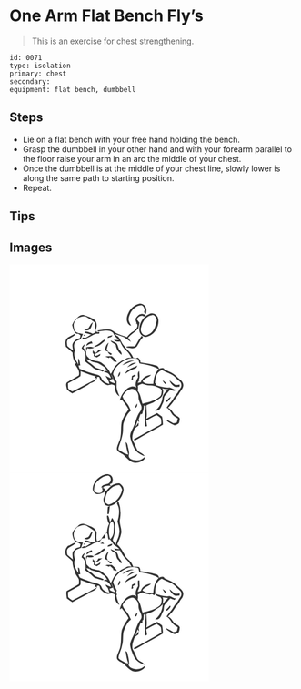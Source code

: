 # One Arm Flat Bench Fly’s
> This is an exercise for chest strengthening.

``` 
id: 0071 
type: isolation 
primary: chest 
secondary:  
equipment: flat bench, dumbbell 
``` 

## Steps

 - Lie on a flat bench with your free hand holding the bench.
 - Grasp the dumbbell in your other hand and with your forearm parallel to the floor raise your arm in an arc the middle of your chest.
 - Once the dumbbell is at the middle of your chest line, slowly lower is along the same path to starting position.
 - Repeat.

## Tips


## Images

<svg width="263pt" height="275pt" viewBox="0 0 263 275" xmlns="http://www.w3.org/2000/svg">
  <g fill="#FFF">
    <path d="M0 0h263v275H0V0m156.93 64.04c-3.13 5.43-3.6 14.67 3.5 17.12-.86-2.16-2.15-4.11-2.9-6.31-1.03-3.32.46-6.71 1.74-9.73 2.61-5.88 8.24-10.82 14.86-11.06 2.66.71 3.44 3.55 4.3 5.8-.23.87-.68 2.62-.91 3.49.67.54 2.01 1.63 2.68 2.17.21-2.46.93-5.04.13-7.47-1.03-3.91-5.34-7-9.39-5.93-6.24 1.47-11.3 6.21-14.01 11.92m9.92 6.84c-1.37 2.34.37 4.78.87 7.1-.36.13-1.08.37-1.43.49.5.02 1.5.06 2 .09 2.01 4.07-1.69 7.66-4.78 9.75-3.42 1.87-6.16 4.66-8.46 7.76-6.2-2.25-12.9-3.66-18.14-7.94-6.22-4.51-13.83-1.39-20.66-.77l.19 1.33c6.54-.75 14.64-3.19 20.18 1.61 1.6 3.76 4.23 6.72 7.69 8.9-1.79 1.73-4.49.22-6.66.34 1.85 2.86 5.27 2.51 8.26 2.2 1.89 4.53 4.34 8.89 8.12 12.11 3.09 2.46 4.86 6.05 6.73 9.42-2.73-.03-5.79-.44-7.87 1.74-5.29 1.75-9.79 5.36-13.44 9.48-2.7 2.96-3.23 7.26-6.07 10.1-2.04-6.34-7.05-10.83-12.13-14.79-2.84-2.15-6.52-1.97-9.8-2.87-2.24-.58-4.24-1.77-6.27-2.83.41 4.51 5.67 4.62 9.03 5.66 4.54.8 7.86 4.16 11.74 6.34 1 1.54 1.96 3.11 2.98 4.65-1.74-.27-3.39.14-4.85 1.09 1.8.5 3.68.82 5.4 1.58 2.44 1.54 3.44 4.32 4.3 6.91-2.41-1.02-4.72-2.29-7.15-3.27 2.13 3.4 4.5 6.64 5.1 10.76-2.98-.86-6.14-1.85-8.3-4.22-1.75-1.74-2.05-4.46-3.91-6.1-1.67-1.65-4.11-1.92-6.24-2.6-7.21-1.78-14.12-4.55-20.97-7.35-.43-1.35-.87-2.71-1.3-4.06.6-.03 1.78-.07 2.37-.09-.58-3.22-.59-6.74-2.56-9.5-.47 2.81-.22 5.66.06 8.48-2.76-5.76-7.58-11.88-4.43-18.57-1.21-3.32-2.14-7.21-.18-10.44 1.49-2.93 5.06-3.28 7.73-4.59.71-2.39 2.01-4.56 2.95-6.86-3.07-.88-6.58-.67-9.22-2.67-2.48-1.95-2.77-5.38-3.05-8.28-.36-4.07 2.5-7.44 5.18-10.14 3.79-.82 7.73-3.37 11.58-1.42 4 2.32 7.82 4.95 11.57 7.66-.27 3.68-.87 7.42 0 11.08 2.54-4.33 3.13-10.72-.59-14.57-4.16-3.37-9.46-4.77-14.4-6.56-4.78-1.11-7.99 3.12-10.98 6.04-2.13 1.79-3.22 4.39-4.42 6.82.94 4.26 1.96 8.77 5.6 11.59l2.58.24c.72.52 2.16 1.54 2.88 2.06-.5 1.3.02 3.65-1.77 3.99-4.16.8-7.74 4.02-8.93 8.06-.29 2.58.62 5.14.76 7.71-2.62-1.74-5.03-3.77-7.44-5.78-.24-2.59-1.34-5.65.5-7.91 1.64-1.92 4.01-2.95 6.12-4.25 1.63-1.1 4.24-1.84 3.86-4.32-3.37 1.63-6.7 3.38-9.9 5.3-3.8 2.94-3.54 8.07-2.51 12.28 3.07 2.35 5.99 4.89 8.8 7.54-.1 4.05.8 8.02 2.45 11.71.82.64 1.64 1.28 2.45 1.93-.44.44-1.33 1.3-1.77 1.73 2.8 4.44 6.88 8.96 5.16 14.65-4.99 3.57-10.76 5.9-15.81 9.38-1.92 2.47-.36 5.99.03 8.78 1.7 2.53 4.72 3.9 7.11 5.75 7.68-4.72 16.47-7.68 23.54-13.33 3.85-1.35 9.7-3.45 9.14-8.49.94-.02 1.88-.05 2.82.02.63 1.37 1.02 2.84 1.42 4.29 2.44 2.51 5 5.11 8.43 6.19 2.22 1.03 4.49-.43 6.75-.52 1.37.28 2.65.9 3.96 1.4-.24 5.22 1.21 11.52 6.27 14.08-1.71-3.82-3.31-7.73-3.86-11.91.13-2.46-.14-4.92.13-7.38-1.57-3.28-3.07-6.58-4.76-9.8.9-5.94 5.17-10.86 9.74-14.54 4.72-3.13 9.85-6.41 15.71-6.48 2.62.11 5.25.54 7.74 1.37.74 1.77 1 3.7 1.68 5.5 8.69 1.42 17.53 3.05 25.3 7.48-5.18 5.15-6.55 12.55-7.17 19.53-4.77-.13-10.76.98-13.96-3.54 2.52-4.29 7.95-4.87 11.18-8.36-5.78.03-11.98 3.82-13.6 9.56-1.39.37-2.78.72-4.17 1.06a9.704 9.704 0 0 1 2.61-3.43c-.42.12-1.27.37-1.69.5 2.45-3.96 1.38-8.56 1.09-12.9-2.49 2.24-1.74 5.55-1.38 8.46-2.52 4.08-4.84 9.35-1.83 13.85-4.44-3.76-10.7-.97-14.39 2.53-3.85 3.9-6.93 8.82-7.98 14.25.64-.36 1.91-1.08 2.55-1.44 3.18 4.22 6.72 8.21 9.03 13.02-2.35 3.7-5.26 7.06-6.91 11.17-4.43 7.48-2.16 16.5-3.68 24.68-.5 5.62-4.25 10.32-4.88 15.86.12 4.28 4.88 5.63 7.86 7.59 4.28 3.43 7.53 8.25 12.73 10.46 5.53 1.94 11.63-.1 15.75-4.07.37-1.19.76-2.37 1.15-3.56-3.36 3.42-8.07 6.07-13 4.93-3.53-.21-8.89-1.89-8.83-6.1 1.25-3.26-.05-6.78-.61-10.07-.84-2.7-.67-6.22-3.44-7.8.64 5.58 1.61 11.16 3.56 16.44-4.39-.34-8.25-3.36-11.93-5.66-2.18-1.29-.66-3.89-.23-5.72 2.02-5.33 3.77-10.78 4.75-16.4.88-5-.26-10.26 1.57-15.08 2.08-5.49 4.55-11.13 9.2-14.95-1.52-3.4-2.91-6.94-5.32-9.83-2.22-2.76-4.84-5.47-5.71-9 2.02-4.23 5.49-7.9 10.02-9.41 5.57-2.27 10.97 3.96 10.96 9.23-.16 4.44 1.82 8.42 3.64 12.33 1.32 3.08-.07 6.29-2.03 8.71-4.1 5.34-4.76 12.26-7.69 18.18-1.79 4.54-5.01 8.76-4.89 13.85.87 5.39 2.95 10.52 5.3 15.42 2.82 5.35 8.2 8.61 13.8 10.43-2.01-4.16-7.54-4.44-9.77-8.44-1.89-3.76-3.11-7.87-5.54-11.36-2.31-5.16.21-10.64 1.77-15.63 1.41-2.05 3.69-3.33 5.63-4.83-.01-1.04-.02-3.12-.02-4.16-1.29 2-2.51 4.05-3.99 5.92.82-2.72 1.75-5.4 2.6-8.11.57.46 1.72 1.38 2.3 1.84-.25-1.27-.5-2.52-.77-3.78.89-2.25 1.61-4.56 2.46-6.83 2.28.67 2.59-1.15 2.8-2.93 1.23-2.56 1.34-5.45 1.54-8.23.64.02 1.92.05 2.55.07-.32 9.15-2.32 18.39-.44 27.52.54-.15 1.62-.43 2.16-.57-.37-2.45-.77-4.89-1.1-7.35 4.59-2.25 8.89-5.08 13.64-7.01 2.11 1.08 4.1 2.49 5.64 4.31.59 2.19.62 4.5.52 6.76-1.96 2.17-4.83 3.17-7.29 4.64-9.63 5.38-19.31 10.68-28.96 16.03.06.27.16.8.21 1.07 1.54 1.12 3.01-.74 4.45-1.25 11.13-6.61 22.77-12.35 33.8-19.12-.11-3.55-.42-7.1-1.18-10.57-2.18-1.51-4.34-3.06-6.42-4.7-4.86 2.31-9.5 5.05-14.28 7.51 1.47-5.85-.1-11.77.2-17.67 3.6-1.94 7.87-2.57 11.08-5.24 3.51-2.78 8.58-4.1 10.23-8.71.69-2.83 1.35-6.12-.51-8.67 2.45.88 5.06 1.18 7.66 1.21-2.94 2.97-5.92 6-7.31 10.04-.49 7.26-4.15 14.21-10.06 18.5 1.74-.26 3.77.14 5.23-1.09 2.94-2.39 3.67-6.33 5.45-9.51 1.84-2.87.34-6.79 2.61-9.45 2.28-2.67 4.77-5.17 6.89-7.98 2.47 1.03 5.27 2.95 7.52.49-3.03-.51-5.51-2.55-8.38-3.31-6.14.94-12.09-1.24-17.89-2.92.11-.7.32-2.11.43-2.82l-1.73.32c.47-4.16.65-8.55 2.67-12.32 1.33-2.48 3.79-4.01 6.16-5.36 4.67 2.38 9.56 4.31 14.18 6.8 3.54 2.39 6.24 5.79 9.52 8.52 2.65 2.06 3.03 6.22.98 8.83-1.85 2.56-3.08 5.56-5.24 7.9-3.14 3.3-4.73 7.72-7.81 11.07a49.851 49.851 0 0 0-5.22 6.71c2.72 1.62 4.73 4.04 6.17 6.83 1.85 3.47 5.27 5.53 8.58 7.4-.4 1.73-.61 3.51-1.24 5.18-1.5.54-3.06.86-4.59 1.26-3.03-2-6.18-3.85-9.65-4.99 2.48 4.02 7.36 5.71 11.44 7.7 2.1-1.22 5.67-1.49 6.03-4.39.22-1.93 1.57-4.31-.05-5.96-2.2-2.21-5.64-2.88-7.44-5.56-2.06-2.81-3.78-6.25-7.41-7.28 5.83-5.07 9.21-12.09 14.24-17.82 1.8-4.24 6.22-7.44 6.02-12.39-.38-5.07-5.42-7.44-8.47-10.82-4.37-4.68-10.54-6.78-16.2-9.4-1.23-3.38-4.9-1.88-7.3-.95-.5-1.93-1.63-3.8-3.69-4.3-6.79-2.12-13.89-3.09-20.87-4.24.19-2.76-1.28-4.96-3.6-6.28-.53.22-1.6.66-2.14.88-1.28-.27-2.57-.53-3.85-.78-2.01-6.51-8.08-10.06-11.8-15.4-3.75-3.55-4.65-9-8.3-12.64-1.55-.57-2.95-1.43-3.7-2.96 3.86 1.21 7.77 2.35 11.51 3.88 3.15 2.05 6.12 4.38 9.32 6.35-1.13-1.95-2.34-3.86-3.67-5.68 3.82-4.63 9.19-7.55 13.37-11.8.44-2.62 1.24-5.17 1.67-7.79-1.21-1.71-2.75-3.16-3.84-4.96 2.32-2.89 6.07-5.99 9.72-3.15l2.56-2.04c-1.71-.59-3.39-1.38-5.2-1.59-3.51-.04-6.21 2.78-7.97 5.51m17.46-5.27c-7.96 3.22-13.07 11.96-13.13 20.39-.17 4.93 3.68 9.7 8.74 9.76 10.78-1.44 18.12-13.42 16.34-23.76-.84-5.3-6.99-9.01-11.95-6.39m-79.86 18.13c-1.78 1.51-4.21 1.97-6.14 3.28 1.59.23 3.19.29 4.79.18 5.06-.89 5.02-6.95 6.99-10.68-2.87 1.51-3.85 4.75-5.64 7.22m8.66 6.26c-1.17.47-2.34.95-3.51 1.44-3.38-1.27-6.8-2.93-10.52-2.64.06.41.16 1.23.22 1.64 2.82.8 5.7 1.39 8.49 2.33-2.59.88-4.56 2.84-7.02 3.96-1.5.62-4.75-1.49-4.66 1.08.85 1.16 2.43 1.56 3.67.7 3.75-1.83 7.65-3.39 11.2-5.62 2.19-1.43 4.85-1.46 7.37-1.41.07-.56.2-1.69.27-2.26-1.58-.07-4.48 1.66-3.67-2.15-.63.97-1.24 1.95-1.84 2.93m-15.04 3.09c-1.48 3.04 3.34.06 0 0m31.81 2.19c-.12.51-.35 1.52-.47 2.02 2.2-1.06 5.6-.84 6.29-3.75-2.02.31-3.96.9-5.82 1.73m35.79 12.67c-3.82.78-7.99-.6-11.76.91.26.21.77.63 1.02.85 4.19.67 9.24 2.32 12.8-.93 2.93-4.06 4.47-9.1 8.39-12.44a97.32 97.32 0 0 1-1.62-1.93c-3.68 4.03-5.72 9.14-8.83 13.54m-46.21-4.44c-2.44 2.22-5.66 3.27-8.19 5.38 5.8.25 9.95-4.02 14-7.48.09-.58.27-1.73.35-2.31-2.22 1.22-4.26 2.74-6.16 4.41m13.89-3.07c1.17 3.03 4.69 3.77 6.93 5.81.3 5.33 3.69 9.8 7.57 13.15.58-2.36-.93-4.41-2.37-6.09-2.59-2.73-1.83-7.42-5.08-9.69-2.22-1.32-4.66-2.23-7.05-3.18m-31.94 7.1c2.56-1.39 4.98-3.64 8.15-2.91-.41-1.05-.83-2.09-1.25-3.14-2.68 1.46-6.74 2.26-6.9 6.05m24.19 5.82c1.53.65 3.09 1.27 4.67 1.83l-1.92-2.88c.48-3.11 1.53-6.08 2.45-9.08-3.25 2.34-4.33 6.44-5.2 10.13m-30.5-2.47c5.27 3.5 6.35 11.23 4.33 16.8 3.06 2.93 6.9 4.91 9.87 7.95 3.42 3.93 9.08 3.91 13.55 5.94.63-.51 1.25-1.02 1.88-1.53-3.42-1.28-6.93-2.32-10.37-3.54-3.45-2.12-6.16-5.26-9.7-7.28-1.65-.82-2.31-2.58-3.06-4.12 1.37.49 2.73 1 4.1 1.51-.22-1.69-.82-3.25-2.22-4.29-3.51-2.84-2.54-8.36-.8-11.97 2.94 1.33 6.18 1.1 8.98-.42-3.04-1.5-6.65-1.56-9.86-.61l-.68.17c.06 1.88.16 3.76.01 5.65-1.14-1.78-2.29-3.55-3.74-5.08.79-1.64 1.54-3.28 2.23-4.96-2.03 1.48-3.96 3.21-4.52 5.78m22.16 1.67c-.79 2.07-2.06 3.78-4.25 4.48-.96-1.28-1.92-2.55-2.9-3.81-.24 1.85-1.25 4.29 1.28 5.02l-.32 2.89c1.38.56 2.78 1.09 4.19 1.59 1.37-.77 2.75-1.52 4.12-2.29l.4-2.49c-2.06 1.37-4.2 2.88-6.81 2.73-.07-.96-.12-1.92-.17-2.88 2.19-.72 4.51-1.38 6.15-3.1 1.25-.75 2.5-1.48 3.74-2.23-1.81-.02-3.62.02-5.43.09m12.27 2.66c.76 1.89 2.12 3.53 4.01 4.38.56-.51 1.11-1.02 1.65-1.55-1.87-.98-3.74-1.97-5.66-2.83m-3.12 6.21c1.57.78 3.17 1.5 4.77 2.22.35-.3 1.04-.92 1.39-1.23 1.38 1.22 2.77 2.44 4.16 3.65.02.46.06 1.38.09 1.84 1.63.31 3.26.65 4.9.98-1.55-3.1-4.11-5.6-6.78-7.73-2.84.01-5.69.06-8.53.27m22.33 11.6c5.29-1.75 10.09-4.69 15.57-5.92-5.82-.82-11.23 2.39-15.57 5.92m6.52 2.98c3.84-2.23 7.93-4 11.83-6.14-4.86-.52-8.83 2.76-11.83 6.14m-2.85 8.29c4.24-2.56 8.44-5.2 13.16-6.81 1.89-.5 2.48-2.51 3.33-4.04-5.71 3.15-13.56 4.26-16.49 10.85m-9.38 4.18c2.21-1.54 3.63-4.01 2.61-6.72-1.44 1.97-2.37 4.27-2.61 6.72m18.56-1.26c-.25 1.79-.53 3.57-.78 5.36 2.15-.24 2.74-1.36 1.75-3.35 1.43-.88 2.84-1.78 4.22-2.73-.41-.24-1.22-.74-1.62-.99-1.19.58-2.38 1.15-3.57 1.71m40.29 5.78c1.24 2.07 2.22 5.02 5.11 5.01a9.699 9.699 0 0 0-5.11-5.01m9.09.09c1.2 3.37 3.56 6.3 6.58 8.2 2.13.99 4.54.29 6.78.15l.18-2.73c-1.84.2-3.69.47-5.55.43-3.04-1.48-5.14-4.29-7.99-6.05m-4.15 26.98c-.09.32-.25.96-.34 1.28.46.01 1.36.02 1.81.03 1.87-1.9 3.65-3.94 4.74-6.41-2.65.88-4.17 3.37-6.21 5.1m-41.54 9.63c2.73-.63 3.91-3.57 2.91-6.06-1.23 1.88-2.14 3.95-2.91 6.06z"/>
    <path d="M185.46 67.73c1.82-.44 4.29-1.66 5.76.09 1.51 1.66 3.27 3.77 2.95 6.16-1.32 6.57-3.11 13.93-9.25 17.67-2.24 1.05-4.85 2.89-7.36 1.54-3.99-1.68-5.24-6.86-3.73-10.64 1.57-6.24 5.23-12.61 11.63-14.82zM93.81 141.06c6.73 2.24 13.14 5.6 20.24 6.61-.48.26-1.43.77-1.91 1.02.77.58 2.3 1.74 3.07 2.32-10.87 5.37-21.49 11.26-32.32 16.7-2.01-.93-3.77-2.35-5.34-3.89-.52-2.23-.32-4.54-.38-6.81 5.44-3.16 11.26-5.76 16.36-9.43.38-2.15.21-4.35.28-6.52zM133.95 144.97c1.55 2.37 2.66 4.98 3.28 7.75.74 1.34 1.41 2.7 2.01 4.11-2.44-.13-4.64-1.17-6.77-2.29-.07-.53-.22-1.58-.3-2.11 1.47-.48 2.93-.96 4.41-1.43-.89-2.01-1.85-3.98-2.63-6.03zM169.34 160.19c1.82-.98 3.62-2.05 5.63-2.6 3.24 1.03 6.49 2.17 9.94 2.26 1.8-.1 3.59.06 5.36.4 3.21.16 5.7 2.51 8.71 3.39.61.83 1.22 1.65 1.85 2.47-.28 2.88-.06 6.23-2.38 8.37-6.43 5.57-14.96 7.41-22.98 9.48-1.88-5.75-2.41-12.15-6.23-17.08.36-2.22.39-4.47.1-6.69z"/>
  </g>
  <g fill="#333">
    <path d="M156.93 64.04c2.71-5.71 7.77-10.45 14.01-11.92 4.05-1.07 8.36 2.02 9.39 5.93.8 2.43.08 5.01-.13 7.47-.67-.54-2.01-1.63-2.68-2.17.23-.87.68-2.62.91-3.49-.86-2.25-1.64-5.09-4.3-5.8-6.62.24-12.25 5.18-14.86 11.06-1.28 3.02-2.77 6.41-1.74 9.73.75 2.2 2.04 4.15 2.9 6.31-7.1-2.45-6.63-11.69-3.5-17.12z"/>
    <path d="M166.85 70.88c1.76-2.73 4.46-5.55 7.97-5.51 1.81.21 3.49 1 5.2 1.59L177.46 69c-3.65-2.84-7.4.26-9.72 3.15 1.09 1.8 2.63 3.25 3.84 4.96-.43 2.62-1.23 5.17-1.67 7.79-4.18 4.25-9.55 7.17-13.37 11.8 1.33 1.82 2.54 3.73 3.67 5.68-3.2-1.97-6.17-4.3-9.32-6.35-3.74-1.53-7.65-2.67-11.51-3.88.75 1.53 2.15 2.39 3.7 2.96 3.65 3.64 4.55 9.09 8.3 12.64 3.72 5.34 9.79 8.89 11.8 15.4 1.28.25 2.57.51 3.85.78.54-.22 1.61-.66 2.14-.88 2.32 1.32 3.79 3.52 3.6 6.28 6.98 1.15 14.08 2.12 20.87 4.24 2.06.5 3.19 2.37 3.69 4.3 2.4-.93 6.07-2.43 7.3.95 5.66 2.62 11.83 4.72 16.2 9.4 3.05 3.38 8.09 5.75 8.47 10.82.2 4.95-4.22 8.15-6.02 12.39-5.03 5.73-8.41 12.75-14.24 17.82 3.63 1.03 5.35 4.47 7.41 7.28 1.8 2.68 5.24 3.35 7.44 5.56 1.62 1.65.27 4.03.05 5.96-.36 2.9-3.93 3.17-6.03 4.39-4.08-1.99-8.96-3.68-11.44-7.7 3.47 1.14 6.62 2.99 9.65 4.99 1.53-.4 3.09-.72 4.59-1.26.63-1.67.84-3.45 1.24-5.18-3.31-1.87-6.73-3.93-8.58-7.4-1.44-2.79-3.45-5.21-6.17-6.83 1.55-2.38 3.29-4.63 5.22-6.71 3.08-3.35 4.67-7.77 7.81-11.07 2.16-2.34 3.39-5.34 5.24-7.9 2.05-2.61 1.67-6.77-.98-8.83-3.28-2.73-5.98-6.13-9.52-8.52-4.62-2.49-9.51-4.42-14.18-6.8-2.37 1.35-4.83 2.88-6.16 5.36-2.02 3.77-2.2 8.16-2.67 12.32l1.73-.32c-.11.71-.32 2.12-.43 2.82 5.8 1.68 11.75 3.86 17.89 2.92 2.87.76 5.35 2.8 8.38 3.31-2.25 2.46-5.05.54-7.52-.49-2.12 2.81-4.61 5.31-6.89 7.98-2.27 2.66-.77 6.58-2.61 9.45-1.78 3.18-2.51 7.12-5.45 9.51-1.46 1.23-3.49.83-5.23 1.09 5.91-4.29 9.57-11.24 10.06-18.5 1.39-4.04 4.37-7.07 7.31-10.04-2.6-.03-5.21-.33-7.66-1.21 1.86 2.55 1.2 5.84.51 8.67-1.65 4.61-6.72 5.93-10.23 8.71-3.21 2.67-7.48 3.3-11.08 5.24-.3 5.9 1.27 11.82-.2 17.67 4.78-2.46 9.42-5.2 14.28-7.51 2.08 1.64 4.24 3.19 6.42 4.7.76 3.47 1.07 7.02 1.18 10.57-11.03 6.77-22.67 12.51-33.8 19.12-1.44.51-2.91 2.37-4.45 1.25-.05-.27-.15-.8-.21-1.07 9.65-5.35 19.33-10.65 28.96-16.03 2.46-1.47 5.33-2.47 7.29-4.64.1-2.26.07-4.57-.52-6.76-1.54-1.82-3.53-3.23-5.64-4.31-4.75 1.93-9.05 4.76-13.64 7.01.33 2.46.73 4.9 1.1 7.35-.54.14-1.62.42-2.16.57-1.88-9.13.12-18.37.44-27.52-.63-.02-1.91-.05-2.55-.07-.2 2.78-.31 5.67-1.54 8.23-.21 1.78-.52 3.6-2.8 2.93-.85 2.27-1.57 4.58-2.46 6.83.27 1.26.52 2.51.77 3.78-.58-.46-1.73-1.38-2.3-1.84-.85 2.71-1.78 5.39-2.6 8.11 1.48-1.87 2.7-3.92 3.99-5.92 0 1.04.01 3.12.02 4.16-1.94 1.5-4.22 2.78-5.63 4.83-1.56 4.99-4.08 10.47-1.77 15.63 2.43 3.49 3.65 7.6 5.54 11.36 2.23 4 7.76 4.28 9.77 8.44-5.6-1.82-10.98-5.08-13.8-10.43-2.35-4.9-4.43-10.03-5.3-15.42-.12-5.09 3.1-9.31 4.89-13.85 2.93-5.92 3.59-12.84 7.69-18.18 1.96-2.42 3.35-5.63 2.03-8.71-1.82-3.91-3.8-7.89-3.64-12.33.01-5.27-5.39-11.5-10.96-9.23-4.53 1.51-8 5.18-10.02 9.41.87 3.53 3.49 6.24 5.71 9 2.41 2.89 3.8 6.43 5.32 9.83-4.65 3.82-7.12 9.46-9.2 14.95-1.83 4.82-.69 10.08-1.57 15.08-.98 5.62-2.73 11.07-4.75 16.4-.43 1.83-1.95 4.43.23 5.72 3.68 2.3 7.54 5.32 11.93 5.66-1.95-5.28-2.92-10.86-3.56-16.44 2.77 1.58 2.6 5.1 3.44 7.8.56 3.29 1.86 6.81.61 10.07-.06 4.21 5.3 5.89 8.83 6.1 4.93 1.14 9.64-1.51 13-4.93-.39 1.19-.78 2.37-1.15 3.56-4.12 3.97-10.22 6.01-15.75 4.07-5.2-2.21-8.45-7.03-12.73-10.46-2.98-1.96-7.74-3.31-7.86-7.59.63-5.54 4.38-10.24 4.88-15.86 1.52-8.18-.75-17.2 3.68-24.68 1.65-4.11 4.56-7.47 6.91-11.17-2.31-4.81-5.85-8.8-9.03-13.02-.64.36-1.91 1.08-2.55 1.44 1.05-5.43 4.13-10.35 7.98-14.25 3.69-3.5 9.95-6.29 14.39-2.53-3.01-4.5-.69-9.77 1.83-13.85-.36-2.91-1.11-6.22 1.38-8.46.29 4.34 1.36 8.94-1.09 12.9.42-.13 1.27-.38 1.69-.5a9.704 9.704 0 0 0-2.61 3.43c1.39-.34 2.78-.69 4.17-1.06 1.62-5.74 7.82-9.53 13.6-9.56-3.23 3.49-8.66 4.07-11.18 8.36 3.2 4.52 9.19 3.41 13.96 3.54.62-6.98 1.99-14.38 7.17-19.53-7.77-4.43-16.61-6.06-25.3-7.48-.68-1.8-.94-3.73-1.68-5.5-2.49-.83-5.12-1.26-7.74-1.37-5.86.07-10.99 3.35-15.71 6.48-4.57 3.68-8.84 8.6-9.74 14.54 1.69 3.22 3.19 6.52 4.76 9.8-.27 2.46 0 4.92-.13 7.38.55 4.18 2.15 8.09 3.86 11.91-5.06-2.56-6.51-8.86-6.27-14.08-1.31-.5-2.59-1.12-3.96-1.4-2.26.09-4.53 1.55-6.75.52-3.43-1.08-5.99-3.68-8.43-6.19-.4-1.45-.79-2.92-1.42-4.29-.94-.07-1.88-.04-2.82-.02.56 5.04-5.29 7.14-9.14 8.49-7.07 5.65-15.86 8.61-23.54 13.33-2.39-1.85-5.41-3.22-7.11-5.75-.39-2.79-1.95-6.31-.03-8.78 5.05-3.48 10.82-5.81 15.81-9.38 1.72-5.69-2.36-10.21-5.16-14.65.44-.43 1.33-1.29 1.77-1.73-.81-.65-1.63-1.29-2.45-1.93-1.65-3.69-2.55-7.66-2.45-11.71-2.81-2.65-5.73-5.19-8.8-7.54-1.03-4.21-1.29-9.34 2.51-12.28 3.2-1.92 6.53-3.67 9.9-5.3.38 2.48-2.23 3.22-3.86 4.32-2.11 1.3-4.48 2.33-6.12 4.25-1.84 2.26-.74 5.32-.5 7.91 2.41 2.01 4.82 4.04 7.44 5.78-.14-2.57-1.05-5.13-.76-7.71 1.19-4.04 4.77-7.26 8.93-8.06 1.79-.34 1.27-2.69 1.77-3.99-.72-.52-2.16-1.54-2.88-2.06l-2.58-.24c-3.64-2.82-4.66-7.33-5.6-11.59 1.2-2.43 2.29-5.03 4.42-6.82 2.99-2.92 6.2-7.15 10.98-6.04 4.94 1.79 10.24 3.19 14.4 6.56 3.72 3.85 3.13 10.24.59 14.57-.87-3.66-.27-7.4 0-11.08-3.75-2.71-7.57-5.34-11.57-7.66-3.85-1.95-7.79.6-11.58 1.42-2.68 2.7-5.54 6.07-5.18 10.14.28 2.9.57 6.33 3.05 8.28 2.64 2 6.15 1.79 9.22 2.67-.94 2.3-2.24 4.47-2.95 6.86-2.67 1.31-6.24 1.66-7.73 4.59-1.96 3.23-1.03 7.12.18 10.44-3.15 6.69 1.67 12.81 4.43 18.57-.28-2.82-.53-5.67-.06-8.48 1.97 2.76 1.98 6.28 2.56 9.5-.59.02-1.77.06-2.37.09.43 1.35.87 2.71 1.3 4.06 6.85 2.8 13.76 5.57 20.97 7.35 2.13.68 4.57.95 6.24 2.6 1.86 1.64 2.16 4.36 3.91 6.1 2.16 2.37 5.32 3.36 8.3 4.22-.6-4.12-2.97-7.36-5.1-10.76 2.43.98 4.74 2.25 7.15 3.27-.86-2.59-1.86-5.37-4.3-6.91-1.72-.76-3.6-1.08-5.4-1.58 1.46-.95 3.11-1.36 4.85-1.09-1.02-1.54-1.98-3.11-2.98-4.65-3.88-2.18-7.2-5.54-11.74-6.34-3.36-1.04-8.62-1.15-9.03-5.66 2.03 1.06 4.03 2.25 6.27 2.83 3.28.9 6.96.72 9.8 2.87 5.08 3.96 10.09 8.45 12.13 14.79 2.84-2.84 3.37-7.14 6.07-10.1 3.65-4.12 8.15-7.73 13.44-9.48 2.08-2.18 5.14-1.77 7.87-1.74-1.87-3.37-3.64-6.96-6.73-9.42-3.78-3.22-6.23-7.58-8.12-12.11-2.99.31-6.41.66-8.26-2.2 2.17-.12 4.87 1.39 6.66-.34-3.46-2.18-6.09-5.14-7.69-8.9-5.54-4.8-13.64-2.36-20.18-1.61l-.19-1.33c6.83-.62 14.44-3.74 20.66.77 5.24 4.28 11.94 5.69 18.14 7.94 2.3-3.1 5.04-5.89 8.46-7.76 3.09-2.09 6.79-5.68 4.78-9.75-.5-.03-1.5-.07-2-.09.35-.12 1.07-.36 1.43-.49-.5-2.32-2.24-4.76-.87-7.1m-73.04 70.18c-.07 2.17.1 4.37-.28 6.52-5.1 3.67-10.92 6.27-16.36 9.43.06 2.27-.14 4.58.38 6.81 1.57 1.54 3.33 2.96 5.34 3.89 10.83-5.44 21.45-11.33 32.32-16.7-.77-.58-2.3-1.74-3.07-2.32.48-.25 1.43-.76 1.91-1.02-7.1-1.01-13.51-4.37-20.24-6.61m40.14 3.91c.78 2.05 1.74 4.02 2.63 6.03-1.48.47-2.94.95-4.41 1.43.08.53.23 1.58.3 2.11 2.13 1.12 4.33 2.16 6.77 2.29-.6-1.41-1.27-2.77-2.01-4.11-.62-2.77-1.73-5.38-3.28-7.75m35.39 15.22c.29 2.22.26 4.47-.1 6.69 3.82 4.93 4.35 11.33 6.23 17.08 8.02-2.07 16.55-3.91 22.98-9.48 2.32-2.14 2.1-5.49 2.38-8.37-.63-.82-1.24-1.64-1.85-2.47-3.01-.88-5.5-3.23-8.71-3.39-1.77-.34-3.56-.5-5.36-.4-3.45-.09-6.7-1.23-9.94-2.26-2.01.55-3.81 1.62-5.63 2.6z"/>
    <path d="M184.31 65.61c4.96-2.62 11.11 1.09 11.95 6.39 1.78 10.34-5.56 22.32-16.34 23.76-5.06-.06-8.91-4.83-8.74-9.76.06-8.43 5.17-17.17 13.13-20.39m1.15 2.12c-6.4 2.21-10.06 8.58-11.63 14.82-1.51 3.78-.26 8.96 3.73 10.64 2.51 1.35 5.12-.49 7.36-1.54 6.14-3.74 7.93-11.1 9.25-17.67.32-2.39-1.44-4.5-2.95-6.16-1.47-1.75-3.94-.53-5.76-.09zM104.45 83.74c1.79-2.47 2.77-5.71 5.64-7.22-1.97 3.73-1.93 9.79-6.99 10.68-1.6.11-3.2.05-4.79-.18 1.93-1.31 4.36-1.77 6.14-3.28zM113.11 90c.6-.98 1.21-1.96 1.84-2.93-.81 3.81 2.09 2.08 3.67 2.15-.07.57-.2 1.7-.27 2.26-2.52-.05-5.18-.02-7.37 1.41-3.55 2.23-7.45 3.79-11.2 5.62-1.24.86-2.82.46-3.67-.7-.09-2.57 3.16-.46 4.66-1.08 2.46-1.12 4.43-3.08 7.02-3.96-2.79-.94-5.67-1.53-8.49-2.33-.06-.41-.16-1.23-.22-1.64 3.72-.29 7.14 1.37 10.52 2.64 1.17-.49 2.34-.97 3.51-1.44z"/>
    <path d="M98.07 93.09c3.34.06-1.48 3.04 0 0zM129.88 95.28c1.86-.83 3.8-1.42 5.82-1.73-.69 2.91-4.09 2.69-6.29 3.75.12-.5.35-1.51.47-2.02zM165.67 107.95c3.11-4.4 5.15-9.51 8.83-13.54.53.65 1.07 1.29 1.62 1.93-3.92 3.34-5.46 8.38-8.39 12.44-3.56 3.25-8.61 1.6-12.8.93-.25-.22-.76-.64-1.02-.85 3.77-1.51 7.94-.13 11.76-.91zM119.46 103.51c1.9-1.67 3.94-3.19 6.16-4.41-.08.58-.26 1.73-.35 2.31-4.05 3.46-8.2 7.73-14 7.48 2.53-2.11 5.75-3.16 8.19-5.38zM133.35 100.44c2.39.95 4.83 1.86 7.05 3.18 3.25 2.27 2.49 6.96 5.08 9.69 1.44 1.68 2.95 3.73 2.37 6.09-3.88-3.35-7.27-7.82-7.57-13.15-2.24-2.04-5.76-2.78-6.93-5.81zM101.41 107.54c.16-3.79 4.22-4.59 6.9-6.05.42 1.05.84 2.09 1.25 3.14-3.17-.73-5.59 1.52-8.15 2.91zM125.6 113.36c.87-3.69 1.95-7.79 5.2-10.13-.92 3-1.97 5.97-2.45 9.08l1.92 2.88c-1.58-.56-3.14-1.18-4.67-1.83z"/>
    <path d="M95.1 110.89c.56-2.57 2.49-4.3 4.52-5.78-.69 1.68-1.44 3.32-2.23 4.96 1.45 1.53 2.6 3.3 3.74 5.08.15-1.89.05-3.77-.01-5.65l.68-.17c3.21-.95 6.82-.89 9.86.61-2.8 1.52-6.04 1.75-8.98.42-1.74 3.61-2.71 9.13.8 11.97 1.4 1.04 2 2.6 2.22 4.29-1.37-.51-2.73-1.02-4.1-1.51.75 1.54 1.41 3.3 3.06 4.12 3.54 2.02 6.25 5.16 9.7 7.28 3.44 1.22 6.95 2.26 10.37 3.54-.63.51-1.25 1.02-1.88 1.53-4.47-2.03-10.13-2.01-13.55-5.94-2.97-3.04-6.81-5.02-9.87-7.95 2.02-5.57.94-13.3-4.33-16.8z"/>
    <path d="M117.26 112.56c1.81-.07 3.62-.11 5.43-.09-1.24.75-2.49 1.48-3.74 2.23-1.64 1.72-3.96 2.38-6.15 3.1.05.96.1 1.92.17 2.88 2.61.15 4.75-1.36 6.81-2.73l-.4 2.49c-1.37.77-2.75 1.52-4.12 2.29-1.41-.5-2.81-1.03-4.19-1.59l.32-2.89c-2.53-.73-1.52-3.17-1.28-5.02.98 1.26 1.94 2.53 2.9 3.81 2.19-.7 3.46-2.41 4.25-4.48zM129.53 115.22c1.92.86 3.79 1.85 5.66 2.83-.54.53-1.09 1.04-1.65 1.55-1.89-.85-3.25-2.49-4.01-4.38zM126.41 121.43c2.84-.21 5.69-.26 8.53-.27 2.67 2.13 5.23 4.63 6.78 7.73-1.64-.33-3.27-.67-4.9-.98-.03-.46-.07-1.38-.09-1.84-1.39-1.21-2.78-2.43-4.16-3.65-.35.31-1.04.93-1.39 1.23-1.6-.72-3.2-1.44-4.77-2.22zM148.74 133.03c4.34-3.53 9.75-6.74 15.57-5.92-5.48 1.23-10.28 4.17-15.57 5.92zM155.26 136.01c3-3.38 6.97-6.66 11.83-6.14-3.9 2.14-7.99 3.91-11.83 6.14zM152.41 144.3c2.93-6.59 10.78-7.7 16.49-10.85-.85 1.53-1.44 3.54-3.33 4.04-4.72 1.61-8.92 4.25-13.16 6.81zM143.03 148.48c.24-2.45 1.17-4.75 2.61-6.72 1.02 2.71-.4 5.18-2.61 6.72zM161.59 147.22c1.19-.56 2.38-1.13 3.57-1.71.4.25 1.21.75 1.62.99-1.38.95-2.79 1.85-4.22 2.73.99 1.99.4 3.11-1.75 3.35.25-1.79.53-3.57.78-5.36zM201.88 153c2.3.97 4.09 2.74 5.11 5.01-2.89.01-3.87-2.94-5.11-5.01zM210.97 153.09c2.85 1.76 4.95 4.57 7.99 6.05 1.86.04 3.71-.23 5.55-.43l-.18 2.73c-2.24.14-4.65.84-6.78-.15-3.02-1.9-5.38-4.83-6.58-8.2zM206.82 180.07c2.04-1.73 3.56-4.22 6.21-5.1-1.09 2.47-2.87 4.51-4.74 6.41-.45-.01-1.35-.02-1.81-.03.09-.32.25-.96.34-1.28zM165.28 189.7c.77-2.11 1.68-4.18 2.91-6.06 1 2.49-.18 5.43-2.91 6.06z"/>
  </g>
</svg>

<svg width="263pt" height="275pt" viewBox="0 0 263 275" xmlns="http://www.w3.org/2000/svg">
  <g fill="#FFF">
    <path d="M0 0h263v275H0V0m126.83 1.72c-9.16 2.25-17.32 10.61-16.99 20.43.43 2.41 2.25 4.54 4.55 5.37 4.19.89 8.14-1.15 11.64-3.18-.03 2.57-.42 5.12-1.47 7.48-1.49 3.11-.07 6.6 1.06 9.58 3.74 3.66 9.24 1.8 13.12-.61 6.25-4.21 11.06-10.96 11.8-18.59.2-3.76-2.29-6.64-5.24-8.59-4.13-.31-7.95 1.31-11.42 3.37l-1.71-2.17c1.04-.52 2.1-1.02 3.17-1.49.67-2.32 1.49-4.86.44-7.22-1-3.7-5.48-5.38-8.95-4.38m15.59 39.92c3.72 6.9 1.92 14.98.05 22.14 1.11 5.35 3.56 10.76 2.12 16.31-.43 5.03-3.54 9.24-4.38 14.15-1.57-1.88-3.02-3.86-4.05-6.08 3.39-9.16 6.06-20.8-.85-29.02-.83 1.81-1.64 3.64-2.48 5.45-1.19-2.85-1.05-6.23-2.93-8.76-.32.14-.94.43-1.26.57-.11 3.69.88 7.34 2.78 10.5-1.8 3.45-2.54 7.27-2.75 11.12-3.04 2.27-5.48 5.16-7.28 8.48-1.04 2.29-3.74 2.55-5.81 3.39-1.38-3.6-.71-7.35-.63-11.05-.81-6.92-8.58-8.68-13.98-10.81-3.11-1.69-7.32-1.57-9.87 1.05-3.15 3.35-7.55 6.22-8.24 11.13.61 4.74 2.29 10.99 7.91 11.7.94.6 1.88 1.2 2.82 1.81-.19 1.28-.37 2.56-.59 3.84-1.71.49-3.42.97-5.13 1.42-1.36 1.56-2.75 3.08-4.25 4.5-1.34 3.35-.12 6.85-.12 10.3-2.41-2-4.74-4.08-7.17-6.05-.34-2.6-1.27-5.62.49-7.92 2.99-3.39 8.07-4.16 10.67-7.99-3.96-.1-6.73 3.32-10.42 4.27-3.27 3.15-4.31 7.92-2.81 12.19 2.66 3.01 6.05 5.26 8.91 8.08-.15 4.23.93 8.33 2.51 12.22l.94-.28c-1.06 4.71 3.08 7.9 4.82 11.79.36 2.11.37 4.31-.03 6.42-5.21 3.3-10.65 6.25-16.11 9.14-.82 3.13-.03 6.32.31 9.46 2.36 1.8 4.76 3.54 7.21 5.22 6.68-3.84 13.67-7.11 20.4-10.87 1.21-.57 2.12-1.55 2.97-2.55 3.79-1.09 9.99-3.31 9.11-8.23.97-.11 1.96-.32 2.95-.19.75 1.3 1.05 2.79 1.38 4.24 2.44 2.54 5.01 5.16 8.46 6.25 2.22 1.13 4.5-.4 6.78-.54 1.42.28 2.7 1 4.03 1.55-.29 5.13 1.14 11.43 6.15 13.89-1.69-3.92-3.22-7.92-3.99-12.14.21-.49.63-1.48.83-1.98-1.68-1.41-.92-3.29-.38-5.04-1.59-3.55-3.8-6.99-4.9-10.65 2.19-7.68 8.3-13.65 15.31-17.13 5.31-3.36 12.04-3.86 17.88-1.69 1.02 1.57.69 3.65 1.63 5.27 1.21.99 2.96.6 4.41.98 7.3 1.07 14.48 3.14 20.96 6.75-5.2 5.08-6.62 12.5-7.13 19.45-4.99.15-10.51.56-14.36-3.27 2.7-4.31 8.14-4.99 11.41-8.57-5.62.02-11.78 3.71-13.34 9.31-1.19.49-2.37.99-3.55 1.49l.48-1.28-1.39 1.41c.99-2.54 2.13-5.07 2.67-7.76-.02-2.51-.23-5.01-.18-7.51l-1.77.08c-.44 2.49-.26 5.01.07 7.5-2.57 4.08-4.95 9.52-1.7 13.93-4.39-3.94-10.79-1.11-14.5 2.4-3.8 3.92-7.1 8.81-7.89 14.31.82-.51 1.64-1.02 2.46-1.54 3.07 4.32 6.71 8.24 9 13.08-3.52 4.9-6.77 9.99-8.94 15.65-1.86 8.9.19 18.43-3.52 26.97-1.19 3.52-3.8 7.07-2.69 10.93 1.8 3.76 6.43 4.25 9.13 7.08 3.45 3.33 6.64 7.18 11.14 9.14 5.53 1.94 11.68-.08 15.77-4.1.38-1.21.77-2.42 1.17-3.63-4.54 5.54-12.69 6.67-18.88 3.4-1.37-1.03-3.63-2.51-3.08-4.47.16-.3.49-.89.65-1.19.08-4.64-1.23-9.18-2.32-13.65-.24-1.35-.95-2.46-2.38-2.72.92 5.43 1.66 10.95 3.64 16.11-1.86.59-3.53-1.03-5.21-1.62-2.61-1.68-5.89-2.68-7.77-5.27.39-5.53 3.63-10.49 4.54-15.99 2.15-6.09.79-12.65 2.25-18.82 2.18-5.8 4.47-12.16 9.68-15.95-1.78-3.9-3.42-7.98-6.4-11.16-1.88-2.39-4.22-4.85-4.66-7.95 2.4-5.03 7.1-9.35 12.84-9.84 3.56.39 5.9 3.48 7.48 6.41 1.12 3.31.2 7.04 1.8 10.26 1.55 3.75 4.6 8.19 1.73 12.11-3.29 4.31-5.38 9.29-6.76 14.5-1.8 6.44-6.27 11.9-7.24 18.58.18 3.14 1.24 6.15 2.25 9.1 1.59 4.03 2.98 8.36 6.2 11.44 2.73 3.21 6.75 4.75 10.53 6.34-1.65-4.37-7.5-4.41-9.61-8.5-1.95-3.93-3.17-8.25-5.76-11.84-1.85-5.13.55-10.27 2.04-15.14 1.4-2.02 3.64-3.28 5.58-4.73.01-1.02.02-3.08.03-4.1-1.34 1.91-2.56 3.9-4.03 5.73.91-2.75 1.86-5.48 2.74-8.24.54.75 1.64 2.26 2.19 3.01-.24-1.6-.46-3.18-.75-4.77.94-2.41 1.71-4.88 2.65-7.29l2.12.92c.05-1.19.08-2.38.11-3.56.34-.34 1.01-1.02 1.35-1.36.16-2.23.34-4.45.47-6.68.66.01 1.97.02 2.63.02-.31 9.31-2.45 18.74-.31 28 .5-.32 1.51-.94 2.01-1.25-.35-2.37-.74-4.73-1.06-7.11 4.58-2.24 8.88-5.06 13.6-7.01 2.08 1.06 4.03 2.46 5.61 4.19.58 2.32.54 4.73.74 7.1-11.86 7.18-24.2 13.58-36.3 20.34.03.29.08.87.11 1.16 1.57 1.12 3.01-.68 4.45-1.23 11.11-6.63 22.78-12.31 33.77-19.14-.09-3.56-.33-7.12-1.2-10.58-2.16-1.47-4.27-3-6.28-4.66-4.95 2.18-9.55 5.05-14.37 7.48 1.4-5.85.07-11.77.18-17.66 3.36-1.82 7.33-2.38 10.41-4.73 3.55-2.96 8.47-4.29 10.89-8.52-.17 7.88-3.7 15.77-10.24 20.37 1.75-.25 3.81.21 5.25-1.07 3.01-2.36 3.62-6.39 5.49-9.54 1.9-2.82.25-6.75 2.54-9.38 2.3-2.68 4.81-5.19 6.97-8.01 1.89.8 3.8 1.53 5.75 2.17.35-.53 1.03-1.6 1.37-2.13-3.06.2-5.24-2.34-8-2.92-6.44 1.13-12.63-1.46-18.74-3.11.92 2.86 4.1 3.48 6.56 4.41.59.83 1.18 1.65 1.78 2.47-.19 2.9.01 6.27-2.33 8.44-6.42 5.59-14.95 7.31-22.92 9.52-2-5.75-2.36-12.27-6.34-17.15.49-2.16.56-4.37.06-6.53 1.99-1.25 4.14-2.23 6.37-2.95 2.77 1.97 6.22 2.1 9.44 2.75 1.02-.23 2.04-.47 3.06-.7.59.41 1.78 1.24 2.37 1.66 2.84-1.32 1.49-4.69 1.84-7.15.13-5.95 2.58-12.43 8.57-14.68 4.42 2.28 9.03 4.16 13.45 6.42 3.15 1.69 5.32 4.64 7.99 6.94 1.88 1.72 4.44 3.44 4.39 6.3.52 3.3-2.35 5.51-3.63 8.21-1.69 3.51-4.94 5.91-6.64 9.41-2.37 4.73-6.63 8.06-9.28 12.6 2.78 1.49 4.74 3.93 6.16 6.7 1.84 3.53 5.33 5.57 8.64 7.51-.41 1.7-.63 3.47-1.25 5.12-1.51.53-3.07.85-4.61 1.24-3.01-1.96-6.15-3.72-9.44-5.17.25.53.75 1.6 1 2.13 3.18 2.26 6.56 4.33 10.21 5.76 1.89-.82 3.93-1.45 5.54-2.79.74-1.98 1.16-4.08 1.29-6.18-1.4-3.36-5.72-3.61-7.8-6.37-2.39-2.83-3.88-6.99-7.99-7.7 1.7-1.78 3.44-3.52 5.07-5.36 2.88-3.24 4.55-7.37 7.62-10.47 2.3-2.22 3.09-5.46 5.24-7.8 1.82-2.07 2.75-4.95 2.35-7.69-1-4.53-5.52-6.66-8.39-9.87-4.38-4.7-10.59-6.8-16.28-9.42-1.09-3.56-5.1-1.73-7.44-.79.04-1.85-1.1-3.53-2.83-4.2-4.58-1.66-9.41-2.48-14.22-3.15-2.42-.63-4.84-1.32-7.38-1.23 0-2.06-.26-4.62-2.36-5.64-2.35-.33-4.74-.2-7.1-.46-.77-1.7-1.43-3.46-2.45-5.03-2.38-3.88-6.96-5.93-8.57-10.35-3.05-4.75-5.65-10.07-10.06-13.72 2.19-5.25 4.81-10.44 5.45-16.18.29-6.07-3.32-11.89-1.67-17.97 1.23-7.46.55-15.13-1.93-22.27-2.02.5-2.78 2.1-1.55 3.85m-12.71 3.02c-.39 3.08-.5 6.19-.5 9.29l.73.21c.3-.14.91-.44 1.21-.59.34-3.43.9-6.84 1.33-10.26-.69.34-2.07 1.01-2.77 1.35m18.97 88.36c5.32-1.41 9.82-5.06 15.45-5.48-5.66-1.72-11.12 2.23-15.45 5.48m6.25 3.5c3.7-2.69 7.92-4.46 12.06-6.33-4.98-1.12-9.15 2.79-12.06 6.33m-2.31 7.78c4.1-2.69 8.32-5.23 12.99-6.8 1.93-.49 2.57-2.45 3.09-4.13-5.38 3.47-13.65 4.19-16.08 10.93m-9.55 4.04c2.17-1.31 4.07-4.06 2.28-6.49-1.2 1.99-2.06 4.17-2.28 6.49m18.53-1.16c-.25 1.76-.55 3.51-.81 5.27 2.35 0 2.91-1.08 1.69-3.24 1.44-.82 2.86-1.65 4.28-2.5-.52-.42-1.03-.83-1.54-1.24-1.21.56-2.4 1.16-3.62 1.71m40.44 5.84c1.06 1.99 2.01 5.44 4.93 4.72-1.11-2.06-2.78-3.76-4.93-4.72m9.06.1c.76 3.12 3.06 5.57 5.49 7.55 2.16 1.86 5.19.99 7.75.73.05-.92.11-1.83.18-2.74-1.82.24-3.65.54-5.49.47-3.08-1.34-5.09-4.27-7.93-6.01m.55 21.73c-1.45 1.89-3.03 3.67-4.84 5.21-.08.32-.24.96-.33 1.28.44.01 1.3.04 1.73.05 1.61-1.64 3.37-3.24 4.36-5.36-.23-.29-.69-.88-.92-1.18m-46.32 14.29c3.02.63 3.07-3.19 3.51-5.21-2.03 1.02-2.6 3.32-3.51 5.21z"/>
    <path d="M114.34 12.94c3.91-4.79 9.26-9.14 15.68-9.51 4.41 1 4.78 7.52 1.25 9.86-3.35 2.1-8.61 1.29-10.31 5.77 1.35.06 2.7.12 4.05.17l-1.27-1.07c3.27-1.12 6.77-1.95 10.21-1.05a56.524 56.524 0 0 0-6.58 6.64c-.79-1.16-1.57-2.32-2.35-3.49l-2.96-.96c.19 1.78 1.65 4.12-.07 5.63-3.01 2.74-7.63 1.38-10.54-.85.1-3.84.16-8.11 2.89-11.14zM130.19 23.99c3.4-4.57 8.81-8.6 14.75-8.09 1.84 1.51 3.02 3.8 3.65 6.06-1.78 9.18-8.53 17.33-17.72 19.74-1.91-.8-3.58-2.01-4.97-3.54.56-4.91 1.08-10.17 4.29-14.17zM132.56 67.06c.4-1.68 1.76-2.89 3.29-3.58 2.65 4 1.54 9.02 1.48 13.52.24 3.89-1.8 7.49-4.46 10.17-2.51-6.45-2.12-13.54-.31-20.11z"/>
    <path d="M90.01 70.8c3.75-.8 7.65-3.37 11.47-1.37 3.98 2.35 7.83 4.93 11.54 7.68-.37 4.2-1.12 8.56.66 12.57-1.37.59-2.75 1.17-4.12 1.77-3.34-1.21-6.75-3.17-10.43-2.52.03.39.08 1.17.1 1.57 2.76.72 5.58 1.21 8.26 2.2-2.79 1.32-5.13 3.36-7.89 4.74l-.27-1.45c-1.15.56-3.45 1.67-4.6 2.22 2.94 1.44 5.72.34 8.28-1.24 5.1-1.64 9.21-6.34 14.97-5.47 1.35-1.77 2.75-3.5 4.14-5.24 1.49-.23 2.98-.38 4.47-.57-1.48-2.59-1.03-5.39 1.62-7.02 2.14 2.56 1.31 6.13 2.53 9.09.37-.14 1.11-.41 1.48-.55 2.15 2.18 3.65 4.84 5.38 7.34 2.56 1.81 5.41 3.25 7.48 5.7-2.36-.27-4.73-.53-7.08-.92.6.86 1.21 1.72 1.84 2.57 2.38-.02 4.77-.04 7.16.07l-1.11.29c2.15 4.21 4.42 8.47 8.12 11.57 3.14 2.45 4.87 6.11 6.78 9.51-2.72-.05-5.89-.71-7.85 1.69-4.93 1.42-9 4.82-12.55 8.39-3.28 3.21-4.31 7.86-6.9 11.55-1.49-3.69-3.17-7.53-6.36-10.08-2.59-2.08-4.71-4.82-7.8-6.2-2.42-1.37-5.49-.46-7.8-2.05-2.35.25-4.12-1.54-6.06-2.54.1.66.31 1.97.41 2.63 3.72 2.74 8.66 2.44 12.65 4.6 2.68 1.2 4.63 3.55 7.36 4.68 1.06 1.64 2.05 3.33 3.11 4.98-1.78-.67-3.43-.41-4.75.96 4.85.03 8.42 3.59 9.62 8.09-2.47-.51-4.62-1.86-6.81-3.03-.37 2.01 1.51 3.01 2.59 4.36.9 2.03 1.4 4.21 2.06 6.32-4.3-.8-8.95-3.15-10.39-7.58-1.22-3.74-5.47-4.58-8.79-5.42-6.45-1.62-12.65-4.09-18.81-6.54-1.92-.71-1.99-3.04-2.84-4.61l2.47-.12c-.43-2.72-.57-5.55-1.49-8.16-.39-.12-1.17-.36-1.57-.47.17 1.81.5 5.43.66 7.24-3.2-5.32-7.51-11.76-4.46-18.16-1.25-3.33-2.21-7.27-.2-10.51 1.59-3.02 5.32-3.4 8.14-4.66.68-2.32 1.46-4.62 2.48-6.82-3.64-1-8.38-.59-10.61-4.26-3.22-5.67-1.48-12.95 3.71-16.82m13.88 13.67c-1.72.76-3.56 1.18-5.33 1.78 1.52 1.22 3.57 1.43 5.37.7 4.38-1.3 4.04-6.83 6.23-10.14-3.49 1.1-3.98 5.26-6.27 7.66m15.64 8.6c1.76.23 3.53.28 5.3.24-.67-.65-1.34-1.31-2.01-1.97-1.12.53-2.19 1.15-3.29 1.73m-21.42-.03c-1.67 2.93 3.33.28 0 0m31.76 2.32c-.11.49-.34 1.46-.46 1.95 2.15-1.19 6.27-.63 6.05-4.06-1.93.52-3.8 1.23-5.59 2.11m-12 9.47c-2.3 1.42-4.81 2.49-7.02 4.08 2.91-.3 6.14-.51 8.46-2.53 2.05-1.84 4.18-3.6 6.55-5.02-.32-.64-.63-1.28-.92-1.94-2.67 1.37-4.74 3.58-7.07 5.41m15.57-4.42c.88 3.2 4.67 3.7 6.84 5.8.57 2.91.85 6.14 3.17 8.26 1.62 1.35 2.11 4.4 4.47 4.52.51-2.92-1.98-4.94-3.54-7.04-1.19-2.81-1.28-6.38-3.94-8.32-2.22-1.3-4.64-2.22-7-3.22m-31.84 7.17c2.45-1.4 4.82-3.99 7.94-2.73-.41-1.13-.78-2.27-1.19-3.39-2.58 1.54-7.12 2.19-6.75 6.12m24.04 5.71c1.41.76 2.89 1.35 4.44 1.78-3.12-3.54-.42-7.94.83-11.63-3.56 1.85-4.34 6.31-5.27 9.85m-30.55-2.18c5.48 2.74 5.02 9.84 5.43 15.06l-1.44 1.2c3.28 3.34 7.63 5.32 10.77 8.81 2.34 2.63 6.03 3.01 9.18 4.14 1.58.26 3.26 1.61 4.8.56.04-.25.12-.75.15-1.01-4.46-2.24-10.04-2.29-13.5-6.29-2.7-3.13-7.76-4.04-8.79-8.48 1.27.5 2.55.99 3.82 1.5.8-3.27-2.93-4.15-3.97-6.62-.44-3.2-.83-6.84 1.2-9.6 2.77 1.31 5.85 1.08 8.59-.17-2.61-2.35-6.77-1.6-9.93-.9-.3 2.04-.41 4.09-.66 6.13-.79-1.99-1.53-4.12-3.47-5.29.85-1.62 1.69-3.25 2.48-4.91-2.24 1.37-4.34 3.08-4.66 5.87m22.01 1.51c-.62 2.1-1.85 3.75-4.05 4.33-1.03-1.24-2.05-2.48-3.12-3.69-.02 1.82-1.16 4.45 1.49 4.96-.1.73-.29 2.2-.39 2.93 1.41.57 2.83 1.1 4.27 1.59 1.36-.77 2.73-1.53 4.09-2.3.1-.71.3-2.15.4-2.87-1.85 1.67-3.95 3.18-6.53 3.29-.13-1.25-.24-2.5-.34-3.75l.23.97c1.5-.73 3.01-1.46 4.52-2.17 1.47-1.43 3.25-2.46 4.97-3.55-1.85.05-3.7.14-5.54.26m12.58 2.59c.46 2.29 3.75 6.14 5.55 2.89-1.83-1-3.67-1.98-5.55-2.89m-3.13 6.44c1.55.71 3.14 1.34 4.72 1.98.32-.31.95-.91 1.27-1.22 1.4 1.24 2.81 2.47 4.21 3.71.01.44.04 1.33.06 1.77 1.58.33 3.16.72 4.74 1.1-1.11-3.31-4.04-5.62-6.6-7.83-2.8.07-5.67-.25-8.4.49z"/>
    <path d="M93.8 141.08c6.77 2.14 13.14 5.76 20.29 6.49-.49.29-1.47.86-1.96 1.15.76.58 2.29 1.75 3.05 2.34-3.38 1.53-6.82 3.04-9.82 5.27-7.76 3.29-15.02 7.64-22.48 11.56-1.87-1.29-3.8-2.54-5.41-4.17-.39-2.22-.26-4.48-.28-6.72 4.95-2.65 9.84-5.42 14.73-8.17 3.06-1.3 1.44-5.23 1.88-7.75zM133.86 144.99c1.66 2.31 2.82 4.93 3.3 7.74.93 1.26 1.6 2.67 1.94 4.2-2.39-.22-4.54-1.29-6.6-2.45-.09-.49-.28-1.47-.37-1.97 1.49-.52 2.97-1.06 4.47-1.58-.91-1.99-1.91-3.93-2.74-5.94zM202.04 163.76c2.35.6 4.77.87 7.2.81-2.51 2.65-5.04 5.29-7.11 8.31.17-3.02 1.26-6.21-.09-9.12z"/>
  </g>
  <g fill="#333">
    <path d="M126.83 1.72c3.47-1 7.95.68 8.95 4.38 1.05 2.36.23 4.9-.44 7.22-1.07.47-2.13.97-3.17 1.49l1.71 2.17c3.47-2.06 7.29-3.68 11.42-3.37 2.95 1.95 5.44 4.83 5.24 8.59-.74 7.63-5.55 14.38-11.8 18.59-3.88 2.41-9.38 4.27-13.12.61-1.13-2.98-2.55-6.47-1.06-9.58 1.05-2.36 1.44-4.91 1.47-7.48-3.5 2.03-7.45 4.07-11.64 3.18-2.3-.83-4.12-2.96-4.55-5.37-.33-9.82 7.83-18.18 16.99-20.43m-12.49 11.22c-2.73 3.03-2.79 7.3-2.89 11.14 2.91 2.23 7.53 3.59 10.54.85 1.72-1.51.26-3.85.07-5.63l2.96.96c.78 1.17 1.56 2.33 2.35 3.49 2-2.39 4.21-4.61 6.58-6.64-3.44-.9-6.94-.07-10.21 1.05l1.27 1.07c-1.35-.05-2.7-.11-4.05-.17 1.7-4.48 6.96-3.67 10.31-5.77 3.53-2.34 3.16-8.86-1.25-9.86-6.42.37-11.77 4.72-15.68 9.51m15.85 11.05c-3.21 4-3.73 9.26-4.29 14.17 1.39 1.53 3.06 2.74 4.97 3.54 9.19-2.41 15.94-10.56 17.72-19.74-.63-2.26-1.81-4.55-3.65-6.06-5.94-.51-11.35 3.52-14.75 8.09z"/>
    <path d="M142.42 41.64c-1.23-1.75-.47-3.35 1.55-3.85a45.427 45.427 0 0 1 1.93 22.27c-1.65 6.08 1.96 11.9 1.67 17.97-.64 5.74-3.26 10.93-5.45 16.18 4.41 3.65 7.01 8.97 10.06 13.72 1.61 4.42 6.19 6.47 8.57 10.35 1.02 1.57 1.68 3.33 2.45 5.03 2.36.26 4.75.13 7.1.46 2.1 1.02 2.36 3.58 2.36 5.64 2.54-.09 4.96.6 7.38 1.23 4.81.67 9.64 1.49 14.22 3.15 1.73.67 2.87 2.35 2.83 4.2 2.34-.94 6.35-2.77 7.44.79 5.69 2.62 11.9 4.72 16.28 9.42 2.87 3.21 7.39 5.34 8.39 9.87.4 2.74-.53 5.62-2.35 7.69-2.15 2.34-2.94 5.58-5.24 7.8-3.07 3.1-4.74 7.23-7.62 10.47-1.63 1.84-3.37 3.58-5.07 5.36 4.11.71 5.6 4.87 7.99 7.7 2.08 2.76 6.4 3.01 7.8 6.37-.13 2.1-.55 4.2-1.29 6.18-1.61 1.34-3.65 1.97-5.54 2.79-3.65-1.43-7.03-3.5-10.21-5.76-.25-.53-.75-1.6-1-2.13 3.29 1.45 6.43 3.21 9.44 5.17 1.54-.39 3.1-.71 4.61-1.24.62-1.65.84-3.42 1.25-5.12-3.31-1.94-6.8-3.98-8.64-7.51-1.42-2.77-3.38-5.21-6.16-6.7 2.65-4.54 6.91-7.87 9.28-12.6 1.7-3.5 4.95-5.9 6.64-9.41 1.28-2.7 4.15-4.91 3.63-8.21.05-2.86-2.51-4.58-4.39-6.3-2.67-2.3-4.84-5.25-7.99-6.94-4.42-2.26-9.03-4.14-13.45-6.42-5.99 2.25-8.44 8.73-8.57 14.68-.35 2.46 1 5.83-1.84 7.15-.59-.42-1.78-1.25-2.37-1.66-1.02.23-2.04.47-3.06.7-3.22-.65-6.67-.78-9.44-2.75-2.23.72-4.38 1.7-6.37 2.95.5 2.16.43 4.37-.06 6.53 3.98 4.88 4.34 11.4 6.34 17.15 7.97-2.21 16.5-3.93 22.92-9.52 2.34-2.17 2.14-5.54 2.33-8.44-.6-.82-1.19-1.64-1.78-2.47-2.46-.93-5.64-1.55-6.56-4.41 6.11 1.65 12.3 4.24 18.74 3.11 2.76.58 4.94 3.12 8 2.92-.34.53-1.02 1.6-1.37 2.13-1.95-.64-3.86-1.37-5.75-2.17-2.16 2.82-4.67 5.33-6.97 8.01-2.29 2.63-.64 6.56-2.54 9.38-1.87 3.15-2.48 7.18-5.49 9.54-1.44 1.28-3.5.82-5.25 1.07 6.54-4.6 10.07-12.49 10.24-20.37-2.42 4.23-7.34 5.56-10.89 8.52-3.08 2.35-7.05 2.91-10.41 4.73-.11 5.89 1.22 11.81-.18 17.66 4.82-2.43 9.42-5.3 14.37-7.48 2.01 1.66 4.12 3.19 6.28 4.66.87 3.46 1.11 7.02 1.2 10.58-10.99 6.83-22.66 12.51-33.77 19.14-1.44.55-2.88 2.35-4.45 1.23-.03-.29-.08-.87-.11-1.16 12.1-6.76 24.44-13.16 36.3-20.34-.2-2.37-.16-4.78-.74-7.1-1.58-1.73-3.53-3.13-5.61-4.19-4.72 1.95-9.02 4.77-13.6 7.01.32 2.38.71 4.74 1.06 7.11-.5.31-1.51.93-2.01 1.25-2.14-9.26 0-18.69.31-28-.66 0-1.97-.01-2.63-.02-.13 2.23-.31 4.45-.47 6.68-.34.34-1.01 1.02-1.35 1.36-.03 1.18-.06 2.37-.11 3.56l-2.12-.92c-.94 2.41-1.71 4.88-2.65 7.29.29 1.59.51 3.17.75 4.77-.55-.75-1.65-2.26-2.19-3.01-.88 2.76-1.83 5.49-2.74 8.24 1.47-1.83 2.69-3.82 4.03-5.73-.01 1.02-.02 3.08-.03 4.1-1.94 1.45-4.18 2.71-5.58 4.73-1.49 4.87-3.89 10.01-2.04 15.14 2.59 3.59 3.81 7.91 5.76 11.84 2.11 4.09 7.96 4.13 9.61 8.5-3.78-1.59-7.8-3.13-10.53-6.34-3.22-3.08-4.61-7.41-6.2-11.44-1.01-2.95-2.07-5.96-2.25-9.1.97-6.68 5.44-12.14 7.24-18.58 1.38-5.21 3.47-10.19 6.76-14.5 2.87-3.92-.18-8.36-1.73-12.11-1.6-3.22-.68-6.95-1.8-10.26-1.58-2.93-3.92-6.02-7.48-6.41-5.74.49-10.44 4.81-12.84 9.84.44 3.1 2.78 5.56 4.66 7.95 2.98 3.18 4.62 7.26 6.4 11.16-5.21 3.79-7.5 10.15-9.68 15.95-1.46 6.17-.1 12.73-2.25 18.82-.91 5.5-4.15 10.46-4.54 15.99 1.88 2.59 5.16 3.59 7.77 5.27 1.68.59 3.35 2.21 5.21 1.62-1.98-5.16-2.72-10.68-3.64-16.11 1.43.26 2.14 1.37 2.38 2.72 1.09 4.47 2.4 9.01 2.32 13.65-.16.3-.49.89-.65 1.19-.55 1.96 1.71 3.44 3.08 4.47 6.19 3.27 14.34 2.14 18.88-3.4-.4 1.21-.79 2.42-1.17 3.63-4.09 4.02-10.24 6.04-15.77 4.1-4.5-1.96-7.69-5.81-11.14-9.14-2.7-2.83-7.33-3.32-9.13-7.08-1.11-3.86 1.5-7.41 2.69-10.93 3.71-8.54 1.66-18.07 3.52-26.97 2.17-5.66 5.42-10.75 8.94-15.65-2.29-4.84-5.93-8.76-9-13.08-.82.52-1.64 1.03-2.46 1.54.79-5.5 4.09-10.39 7.89-14.31 3.71-3.51 10.11-6.34 14.5-2.4-3.25-4.41-.87-9.85 1.7-13.93-.33-2.49-.51-5.01-.07-7.5l1.77-.08c-.05 2.5.16 5 .18 7.51-.54 2.69-1.68 5.22-2.67 7.76l1.39-1.41-.48 1.28c1.18-.5 2.36-1 3.55-1.49 1.56-5.6 7.72-9.29 13.34-9.31-3.27 3.58-8.71 4.26-11.41 8.57 3.85 3.83 9.37 3.42 14.36 3.27.51-6.95 1.93-14.37 7.13-19.45-6.48-3.61-13.66-5.68-20.96-6.75-1.45-.38-3.2.01-4.41-.98-.94-1.62-.61-3.7-1.63-5.27-5.84-2.17-12.57-1.67-17.88 1.69-7.01 3.48-13.12 9.45-15.31 17.13 1.1 3.66 3.31 7.1 4.9 10.65-.54 1.75-1.3 3.63.38 5.04-.2.5-.62 1.49-.83 1.98.77 4.22 2.3 8.22 3.99 12.14-5.01-2.46-6.44-8.76-6.15-13.89-1.33-.55-2.61-1.27-4.03-1.55-2.28.14-4.56 1.67-6.78.54-3.45-1.09-6.02-3.71-8.46-6.25-.33-1.45-.63-2.94-1.38-4.24-.99-.13-1.98.08-2.95.19.88 4.92-5.32 7.14-9.11 8.23-.85 1-1.76 1.98-2.97 2.55-6.73 3.76-13.72 7.03-20.4 10.87-2.45-1.68-4.85-3.42-7.21-5.22-.34-3.14-1.13-6.33-.31-9.46 5.46-2.89 10.9-5.84 16.11-9.14.4-2.11.39-4.31.03-6.42-1.74-3.89-5.88-7.08-4.82-11.79l-.94.28c-1.58-3.89-2.66-7.99-2.51-12.22-2.86-2.82-6.25-5.07-8.91-8.08-1.5-4.27-.46-9.04 2.81-12.19 3.69-.95 6.46-4.37 10.42-4.27-2.6 3.83-7.68 4.6-10.67 7.99-1.76 2.3-.83 5.32-.49 7.92 2.43 1.97 4.76 4.05 7.17 6.05 0-3.45-1.22-6.95.12-10.3 1.5-1.42 2.89-2.94 4.25-4.5 1.71-.45 3.42-.93 5.13-1.42.22-1.28.4-2.56.59-3.84-.94-.61-1.88-1.21-2.82-1.81-5.62-.71-7.3-6.96-7.91-11.7.69-4.91 5.09-7.78 8.24-11.13 2.55-2.62 6.76-2.74 9.87-1.05 5.4 2.13 13.17 3.89 13.98 10.81-.08 3.7-.75 7.45.63 11.05 2.07-.84 4.77-1.1 5.81-3.39 1.8-3.32 4.24-6.21 7.28-8.48.21-3.85.95-7.67 2.75-11.12-1.9-3.16-2.89-6.81-2.78-10.5.32-.14.94-.43 1.26-.57 1.88 2.53 1.74 5.91 2.93 8.76.84-1.81 1.65-3.64 2.48-5.45 6.91 8.22 4.24 19.86.85 29.02 1.03 2.22 2.48 4.2 4.05 6.08.84-4.91 3.95-9.12 4.38-14.15 1.44-5.55-1.01-10.96-2.12-16.31 1.87-7.16 3.67-15.24-.05-22.14m-9.86 25.42c-1.81 6.57-2.2 13.66.31 20.11 2.66-2.68 4.7-6.28 4.46-10.17.06-4.5 1.17-9.52-1.48-13.52-1.53.69-2.89 1.9-3.29 3.58M90.01 70.8c-5.19 3.87-6.93 11.15-3.71 16.82 2.23 3.67 6.97 3.26 10.61 4.26-1.02 2.2-1.8 4.5-2.48 6.82-2.82 1.26-6.55 1.64-8.14 4.66-2.01 3.24-1.05 7.18.2 10.51-3.05 6.4 1.26 12.84 4.46 18.16-.16-1.81-.49-5.43-.66-7.24.4.11 1.18.35 1.57.47.92 2.61 1.06 5.44 1.49 8.16l-2.47.12c.85 1.57.92 3.9 2.84 4.61 6.16 2.45 12.36 4.92 18.81 6.54 3.32.84 7.57 1.68 8.79 5.42 1.44 4.43 6.09 6.78 10.39 7.58-.66-2.11-1.16-4.29-2.06-6.32-1.08-1.35-2.96-2.35-2.59-4.36 2.19 1.17 4.34 2.52 6.81 3.03-1.2-4.5-4.77-8.06-9.62-8.09 1.32-1.37 2.97-1.63 4.75-.96-1.06-1.65-2.05-3.34-3.11-4.98-2.73-1.13-4.68-3.48-7.36-4.68-3.99-2.16-8.93-1.86-12.65-4.6-.1-.66-.31-1.97-.41-2.63 1.94 1 3.71 2.79 6.06 2.54 2.31 1.59 5.38.68 7.8 2.05 3.09 1.38 5.21 4.12 7.8 6.2 3.19 2.55 4.87 6.39 6.36 10.08 2.59-3.69 3.62-8.34 6.9-11.55 3.55-3.57 7.62-6.97 12.55-8.39 1.96-2.4 5.13-1.74 7.85-1.69-1.91-3.4-3.64-7.06-6.78-9.51-3.7-3.1-5.97-7.36-8.12-11.57l1.11-.29c-2.39-.11-4.78-.09-7.16-.07-.63-.85-1.24-1.71-1.84-2.57 2.35.39 4.72.65 7.08.92-2.07-2.45-4.92-3.89-7.48-5.7-1.73-2.5-3.23-5.16-5.38-7.34-.37.14-1.11.41-1.48.55-1.22-2.96-.39-6.53-2.53-9.09-2.65 1.63-3.1 4.43-1.62 7.02-1.49.19-2.98.34-4.47.57-1.39 1.74-2.79 3.47-4.14 5.24-5.76-.87-9.87 3.83-14.97 5.47-2.56 1.58-5.34 2.68-8.28 1.24 1.15-.55 3.45-1.66 4.6-2.22l.27 1.45c2.76-1.38 5.1-3.42 7.89-4.74-2.68-.99-5.5-1.48-8.26-2.2-.02-.4-.07-1.18-.1-1.57 3.68-.65 7.09 1.31 10.43 2.52 1.37-.6 2.75-1.18 4.12-1.77-1.78-4.01-1.03-8.37-.66-12.57-3.71-2.75-7.56-5.33-11.54-7.68-3.82-2-7.72.57-11.47 1.37m3.79 70.28c-.44 2.52 1.18 6.45-1.88 7.75-4.89 2.75-9.78 5.52-14.73 8.17.02 2.24-.11 4.5.28 6.72 1.61 1.63 3.54 2.88 5.41 4.17 7.46-3.92 14.72-8.27 22.48-11.56 3-2.23 6.44-3.74 9.82-5.27-.76-.59-2.29-1.76-3.05-2.34.49-.29 1.47-.86 1.96-1.15-7.15-.73-13.52-4.35-20.29-6.49m40.06 3.91c.83 2.01 1.83 3.95 2.74 5.94-1.5.52-2.98 1.06-4.47 1.58.09.5.28 1.48.37 1.97 2.06 1.16 4.21 2.23 6.6 2.45-.34-1.53-1.01-2.94-1.94-4.2-.48-2.81-1.64-5.43-3.3-7.74m68.18 18.77c1.35 2.91.26 6.1.09 9.12 2.07-3.02 4.6-5.66 7.11-8.31-2.43.06-4.85-.21-7.2-.81z"/>
    <path d="M129.71 44.66c.7-.34 2.08-1.01 2.77-1.35-.43 3.42-.99 6.83-1.33 10.26-.3.15-.91.45-1.21.59l-.73-.21c0-3.1.11-6.21.5-9.29zM103.89 84.47c2.29-2.4 2.78-6.56 6.27-7.66-2.19 3.31-1.85 8.84-6.23 10.14-1.8.73-3.85.52-5.37-.7 1.77-.6 3.61-1.02 5.33-1.78zM119.53 93.07c1.1-.58 2.17-1.2 3.29-1.73.67.66 1.34 1.32 2.01 1.97-1.77.04-3.54-.01-5.3-.24zM98.11 93.04c3.33.28-1.67 2.93 0 0zM129.87 95.36c1.79-.88 3.66-1.59 5.59-2.11.22 3.43-3.9 2.87-6.05 4.06.12-.49.35-1.46.46-1.95zM117.87 104.83c2.33-1.83 4.4-4.04 7.07-5.41.29.66.6 1.3.92 1.94-2.37 1.42-4.5 3.18-6.55 5.02-2.32 2.02-5.55 2.23-8.46 2.53 2.21-1.59 4.72-2.66 7.02-4.08zM133.44 100.41c2.36 1 4.78 1.92 7 3.22 2.66 1.94 2.75 5.51 3.94 8.32 1.56 2.1 4.05 4.12 3.54 7.04-2.36-.12-2.85-3.17-4.47-4.52-2.32-2.12-2.6-5.35-3.17-8.26-2.17-2.1-5.96-2.6-6.84-5.8zM101.6 107.58c-.37-3.93 4.17-4.58 6.75-6.12.41 1.12.78 2.26 1.19 3.39-3.12-1.26-5.49 1.33-7.94 2.73zM125.64 113.29c.93-3.54 1.71-8 5.27-9.85-1.25 3.69-3.95 8.09-.83 11.63-1.55-.43-3.03-1.02-4.44-1.78z"/>
    <path d="M95.09 111.11c.32-2.79 2.42-4.5 4.66-5.87-.79 1.66-1.63 3.29-2.48 4.91 1.94 1.17 2.68 3.3 3.47 5.29.25-2.04.36-4.09.66-6.13 3.16-.7 7.32-1.45 9.93.9-2.74 1.25-5.82 1.48-8.59.17-2.03 2.76-1.64 6.4-1.2 9.6 1.04 2.47 4.77 3.35 3.97 6.62-1.27-.51-2.55-1-3.82-1.5 1.03 4.44 6.09 5.35 8.79 8.48 3.46 4 9.04 4.05 13.5 6.29-.03.26-.11.76-.15 1.01-1.54 1.05-3.22-.3-4.8-.56-3.15-1.13-6.84-1.51-9.18-4.14-3.14-3.49-7.49-5.47-10.77-8.81l1.44-1.2c-.41-5.22.05-12.32-5.43-15.06z"/>
    <path d="M117.1 112.62c1.84-.12 3.69-.21 5.54-.26-1.72 1.09-3.5 2.12-4.97 3.55-1.51.71-3.02 1.44-4.52 2.17l-.23-.97c.1 1.25.21 2.5.34 3.75 2.58-.11 4.68-1.62 6.53-3.29-.1.72-.3 2.16-.4 2.87-1.36.77-2.73 1.53-4.09 2.3-1.44-.49-2.86-1.02-4.27-1.59.1-.73.29-2.2.39-2.93-2.65-.51-1.51-3.14-1.49-4.96 1.07 1.21 2.09 2.45 3.12 3.69 2.2-.58 3.43-2.23 4.05-4.33zM129.68 115.21c1.88.91 3.72 1.89 5.55 2.89-1.8 3.25-5.09-.6-5.55-2.89zM126.55 121.65c2.73-.74 5.6-.42 8.4-.49 2.56 2.21 5.49 4.52 6.6 7.83-1.58-.38-3.16-.77-4.74-1.1-.02-.44-.05-1.33-.06-1.77-1.4-1.24-2.81-2.47-4.21-3.71-.32.31-.95.91-1.27 1.22-1.58-.64-3.17-1.27-4.72-1.98zM148.68 133.02c4.33-3.25 9.79-7.2 15.45-5.48-5.63.42-10.13 4.07-15.45 5.48zM154.93 136.52c2.91-3.54 7.08-7.45 12.06-6.33-4.14 1.87-8.36 3.64-12.06 6.33zM152.62 144.3c2.43-6.74 10.7-7.46 16.08-10.93-.52 1.68-1.16 3.64-3.09 4.13-4.67 1.57-8.89 4.11-12.99 6.8zM143.07 148.34c.22-2.32 1.08-4.5 2.28-6.49 1.79 2.43-.11 5.18-2.28 6.49zM161.6 147.18c1.22-.55 2.41-1.15 3.62-1.71.51.41 1.02.82 1.54 1.24-1.42.85-2.84 1.68-4.28 2.5 1.22 2.16.66 3.24-1.69 3.24.26-1.76.56-3.51.81-5.27zM202.04 153.02c2.15.96 3.82 2.66 4.93 4.72-2.92.72-3.87-2.73-4.93-4.72zM211.1 153.12c2.84 1.74 4.85 4.67 7.93 6.01 1.84.07 3.67-.23 5.49-.47-.07.91-.13 1.82-.18 2.74-2.56.26-5.59 1.13-7.75-.73-2.43-1.98-4.73-4.43-5.49-7.55zM211.65 174.85c.23.3.69.89.92 1.18-.99 2.12-2.75 3.72-4.36 5.36-.43-.01-1.29-.04-1.73-.05.09-.32.25-.96.33-1.28 1.81-1.54 3.39-3.32 4.84-5.21zM165.33 189.14c.91-1.89 1.48-4.19 3.51-5.21-.44 2.02-.49 5.84-3.51 5.21z"/>
  </g>
</svg>
